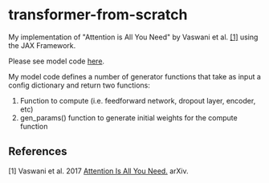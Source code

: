 # transformer-from-scratch

My implementation of "Attention is All You Need" by Vaswani et al. [[1]](#1) using the JAX Framework.

Please see model code [here](https://github.com/FynnSu/transformer-from-scratch/blob/main/src/model.py).


My model code defines a number of generator functions that take as input a config dictionary and return two functions:
1. Function to compute (i.e. feedforward network, dropout layer, encoder, etc)
2. gen_params() function to generate initial weights for the compute function




## References
<a id="1">[1]</a> 
Vaswani et al. 2017
[Attention Is All You Need.](https://arxiv.org/abs/1706.03762)
arXiv.
